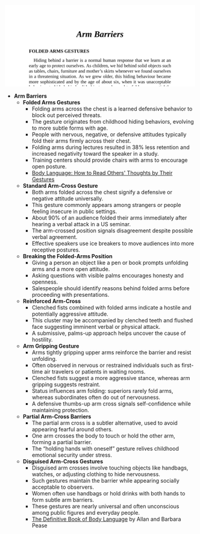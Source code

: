 ![BL-ch06-arm-barriers](BL-ch06-arm-barriers.best.png)

- **Arm Barriers**
  - **Folded Arms Gestures**
    - Folding arms across the chest is a learned defensive behavior to block out perceived threats.  
    - The gesture originates from childhood hiding behaviors, evolving to more subtle forms with age.  
    - People with nervous, negative, or defensive attitudes typically fold their arms firmly across their chest.  
    - Folding arms during lectures resulted in 38% less retention and increased negativity toward the speaker in a study.  
    - Training centers should provide chairs with arms to encourage open posture.  
    - [Body Language: How to Read Others' Thoughts by Their Gestures](https://www.pamelahelland.com/body-language-reading-others-thoughts)  
  - **Standard Arm-Cross Gesture**
    - Both arms folded across the chest signify a defensive or negative attitude universally.  
    - This gesture commonly appears among strangers or people feeling insecure in public settings.  
    - About 90% of an audience folded their arms immediately after hearing a verbal attack in a US seminar.  
    - The arm-crossed position signals disagreement despite possible verbal agreement.  
    - Effective speakers use ice breakers to move audiences into more receptive postures.  
  - **Breaking the Folded-Arms Position**
    - Giving a person an object like a pen or book prompts unfolding arms and a more open attitude.  
    - Asking questions with visible palms encourages honesty and openness.  
    - Salespeople should identify reasons behind folded arms before proceeding with presentations.  
  - **Reinforced Arm-Cross**
    - Clenched fists combined with folded arms indicate a hostile and potentially aggressive attitude.  
    - This cluster may be accompanied by clenched teeth and flushed face suggesting imminent verbal or physical attack.  
    - A submissive, palms-up approach helps uncover the cause of hostility.  
  - **Arm Gripping Gesture**
    - Arms tightly gripping upper arms reinforce the barrier and resist unfolding.  
    - Often observed in nervous or restrained individuals such as first-time air travelers or patients in waiting rooms.  
    - Clenched fists suggest a more aggressive stance, whereas arm gripping suggests restraint.  
    - Status influences arm folding: superiors rarely fold arms, whereas subordinates often do out of nervousness.  
    - A defensive thumbs-up arm cross signals self-confidence while maintaining protection.  
  - **Partial Arm-Cross Barriers**
    - The partial arm cross is a subtler alternative, used to avoid appearing fearful around others.  
    - One arm crosses the body to touch or hold the other arm, forming a partial barrier.  
    - The “holding hands with oneself” gesture relives childhood emotional security under stress.  
  - **Disguised Arm-Cross Gestures**
    - Disguised arm crosses involve touching objects like handbags, watches, or adjusting clothing to hide nervousness.  
    - Such gestures maintain the barrier while appearing socially acceptable to observers.  
    - Women often use handbags or hold drinks with both hands to form subtle arm barriers.  
    - These gestures are nearly universal and often unconscious among public figures and everyday people.  
    - [The Definitive Book of Body Language](https://www.amazon.com/Definitive-Book-Body-Language/dp/0553804723) by Allan and Barbara Pease
